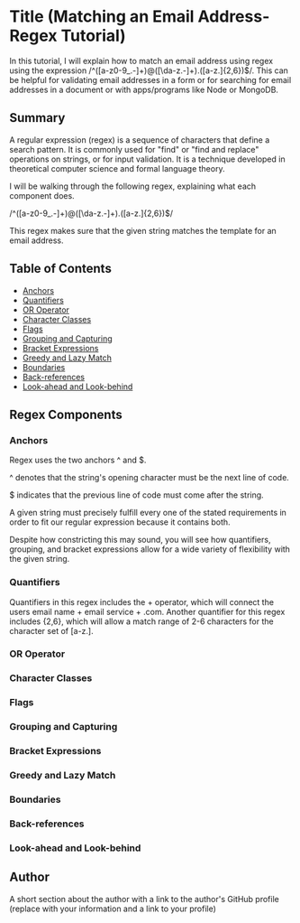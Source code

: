 # Title (Matching an Email Address-Regex Tutorial)

In this tutorial, I will explain how to match an email address using regex using the expression /^([a-z0-9_\.-]+)@([\da-z\.-]+)\.([a-z\.]{2,6})$/. This can be helpful for validating email addresses in a form or for searching for email addresses in a document or with apps/programs like Node or MongoDB.

## Summary

A regular expression (regex) is a sequence of characters that define a search pattern. It is commonly used for "find" or "find and replace" operations on strings, or for input validation. It is a technique developed in theoretical computer science and formal language theory.

I will be walking through the following regex, explaining what each component does.

/^([a-z0-9_.-]+)@([\da-z.-]+).([a-z.]{2,6})$/

This regex makes sure that the given string matches the template for an email address.

## Table of Contents

- [Anchors](#anchors)
- [Quantifiers](#quantifiers)
- [OR Operator](#or-operator)
- [Character Classes](#character-classes)
- [Flags](#flags)
- [Grouping and Capturing](#grouping-and-capturing)
- [Bracket Expressions](#bracket-expressions)
- [Greedy and Lazy Match](#greedy-and-lazy-match)
- [Boundaries](#boundaries)
- [Back-references](#back-references)
- [Look-ahead and Look-behind](#look-ahead-and-look-behind)

## Regex Components



### Anchors

Regex uses the two anchors ^ and $.

^ denotes that the string's opening character must be the next line of code.

$ indicates that the previous line of code must come after the string.

A given string must precisely fulfill every one of the stated requirements in order to fit our regular expression because it contains both.

Despite how constricting this may sound, you will see how quantifiers, grouping, and bracket expressions allow for a wide variety of flexibility with the given string.

### Quantifiers

Quantifiers in this regex includes the + operator, which will connect the users email name + email service + .com. Another quantifier for this regex includes {2,6}, which will allow a match range of 2-6 characters for the character set of [a-z\.].

### OR Operator

### Character Classes

### Flags

### Grouping and Capturing

### Bracket Expressions

### Greedy and Lazy Match

### Boundaries

### Back-references

### Look-ahead and Look-behind

## Author

A short section about the author with a link to the author's GitHub profile (replace with your information and a link to your profile)
